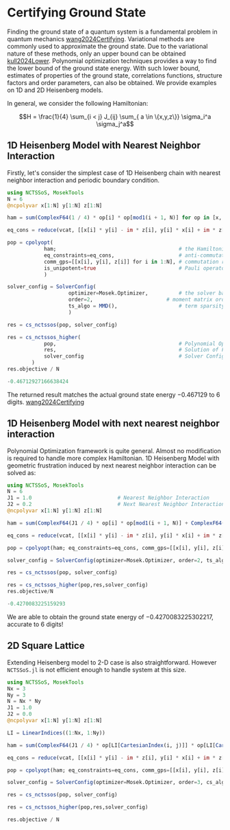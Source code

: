 # Certifying Ground State

Finding the ground state of a quantum system is a fundamental problem in quantum
mechanics [wang2024Certifying](@cite). Variational methods are commonly used to
approximate the ground state. Due to the variational nature of these methods,
only an upper bound can be obtained [kull2024Lower](@cite). Polynomial
optimization techniques provides a way to find the lower bound of the ground
state energy. With such lower bound, estimates of properties of the ground
state, correlations functions, structure factors and order parameters, can also
be obtained. We provide examples on 1D and 2D Heisenberg models.

In general, we consider the following Hamiltonian:
```math
H = \frac{1}{4} \sum_{i < j} J_{ij} \sum_{ a \in \{x,y,z\}} \sigma_i^a \sigma_j^a
```

## 1D Heisenberg Model with Nearest Neighbor Interaction

Firstly, let's consider the simplest case of 1D Heisenberg chain with nearest
neighbor interaction and periodic boundary condition.

```julia 1D-Heisenberg
using NCTSSoS, MosekTools
N = 6
@ncpolyvar x[1:N] y[1:N] z[1:N]

ham = sum(ComplexF64(1 / 4) * op[i] * op[mod1(i + 1, N)] for op in [x, y, z] for i in 1:N)

eq_cons = reduce(vcat, [[x[i] * y[i] - im * z[i], y[i] * x[i] + im * z[i], y[i] * z[i] - im * x[i], z[i] * y[i] + im * x[i], z[i] * x[i] - im * y[i], x[i] * z[i] + im * y[i]] for i in 1:N])

pop = cpolyopt(
            ham;                                        # the Hamiltonian
            eq_constraints=eq_cons,                     # anti-commutation relation between Pauli Operators
            comm_gps=[[x[i], y[i], z[i]] for i in 1:N], # commutation relation between Pauli Operators
            is_unipotent=true                           # Pauli operators square to identity
            )

solver_config = SolverConfig(
                    optimizer=Mosek.Optimizer,          # the solver backend
                    order=2,                        # moment matrix order
                    ts_algo = MMD(),                    # term sparsity algorithm
                    )

res = cs_nctssos(pop, solver_config)

res = cs_nctssos_higher(
            pop,                                        # Polynomial Optimization Problem
            res,                                        # Solution of First Order Term Sparsity Iteration
            solver_config                               # Solver Configuration
        )
res.objective / N
```

```julia
-0.46712927166638424
```

The returned result matches the actual ground state energy $-0.467129$ to $6$
digits. [wang2024Certifying](@cite)


## 1D Heisenberg Model with next nearest neighbor interaction

Polynomial Optimization framework is quite general. Almost no modification is
required to handle more complex Hamiltonian. 1D Heisenberg Model with geometric
frustration induced by next nearest neighbor interaction can be solved as:

```julia geom-frustration
using NCTSSoS, MosekTools
N = 6
J1 = 1.0                            # Nearest Neighbor Interaction
J2 = 0.2                            # Next Nearest Neighbor Interaction
@ncpolyvar x[1:N] y[1:N] z[1:N]

ham = sum(ComplexF64(J1 / 4) * op[i] * op[mod1(i + 1, N)] + ComplexF64(J2 / 4) * op[i] * op[mod1(i + 2, N)] for op in [x, y, z] for i in 1:N)

eq_cons = reduce(vcat, [[x[i] * y[i] - im * z[i], y[i] * x[i] + im * z[i], y[i] * z[i] - im * x[i], z[i] * y[i] + im * x[i], z[i] * x[i] - im * y[i], x[i] * z[i] + im * y[i]] for i in 1:N])

pop = cpolyopt(ham; eq_constraints=eq_cons, comm_gps=[[x[i], y[i], z[i]] for i in 1:N], is_unipotent=true)

solver_config = SolverConfig(optimizer=Mosek.Optimizer, order=2, ts_algo = MMD())

res = cs_nctssos(pop, solver_config)

res = cs_nctssos_higher(pop,res,solver_config)
res.objective/N
```
```julia
-0.4270083225159293
```

We are able to obtain the ground state energy of $-0.4270083225302217$, accurate
to $6$ digits!

## 2D Square Lattice

Extending Heisenberg model to $2$-D case is also straightforward. However `NCTSSoS.jl` is not efficient enough to handle system at this size.

```julia
using NCTSSoS, MosekTools
Nx = 3
Ny = 3
N = Nx * Ny
J1 = 1.0
J2 = 0.0
@ncpolyvar x[1:N] y[1:N] z[1:N]

LI = LinearIndices((1:Nx, 1:Ny))

ham = sum(ComplexF64(J1 / 4) * op[LI[CartesianIndex(i, j)]] * op[LI[CartesianIndex(i, mod1(j + 1, Ny))]] + ComplexF64(J1 / 4) * op[LI[CartesianIndex(i, j)]] * op[LI[CartesianIndex(mod1(i + 1, Nx), j)]] + ComplexF64(J2 / 4) * op[LI[CartesianIndex(i, j)]] * op[LI[CartesianIndex(mod1(i + 1, Nx), mod1(j + 1, Ny))]] + ComplexF64(J2 / 4) * op[LI[CartesianIndex(i, j)]] * op[LI[CartesianIndex(mod1(i + 1, Nx), mod1(j - 1, Ny))]] for op in [x, y, z] for i in 1:Nx for j in 1:Ny)

eq_cons = reduce(vcat, [[x[i] * y[i] - im * z[i], y[i] * x[i] + im * z[i], y[i] * z[i] - im * x[i], z[i] * y[i] + im * x[i], z[i] * x[i] - im * y[i], x[i] * z[i] + im * y[i]] for i in 1:N])

pop = cpolyopt(ham; eq_constraints=eq_cons, comm_gps=[[x[i], y[i], z[i]] for i in 1:N], is_unipotent=true)

solver_config = SolverConfig(optimizer=Mosek.Optimizer, order=3, cs_algo=MF(), ts_algo=MMD())

res = cs_nctssos(pop, solver_config)

res = cs_nctssos_higher(pop,res,solver_config)

res.objective / N
```
